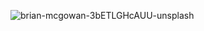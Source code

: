 ![brian-mcgowan-3bETLGHcAUU-unsplash](https://user-images.githubusercontent.com/31568116/118173276-a6ce5480-b42d-11eb-8907-1fd56e09427f.jpg)
